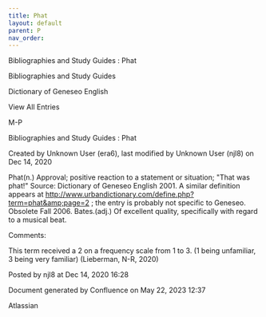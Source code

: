 ```yaml
---
title: Phat
layout: default
parent: P
nav_order:
---
```


Bibliographies and Study Guides : Phat

Bibliographies and Study Guides

Dictionary of Geneseo English

View All Entries

M-P

Bibliographies and Study Guides : Phat

Created by  Unknown User (era6), last modified by  Unknown User (njl8) on Dec 14, 2020

Phat(n.) Approval; positive reaction to a statement or situation; &quot;That was phat!&quot; Source: Dictionary of Geneseo English 2001. A similar definition appears at http://www.urbandictionary.com/define.php?term=phat&amp;page=2 ; the entry is probably not specific to Geneseo. Obsolete Fall 2006. Bates.(adj.) Of excellent quality, specifically with regard to a musical beat.

Comments:

This term received a 2 on a frequency scale from 1 to 3. (1 being unfamiliar, 3 being very familiar) (Lieberman, N-R, 2020) 

Posted by njl8 at Dec 14, 2020 16:28

Document generated by Confluence on May 22, 2023 12:37

Atlassian
